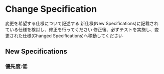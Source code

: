 # Change Specification

変更を希望する仕様について記述する
新仕様(New Specifications)に記載されている仕様を検討し、修正を行ってください
修正後、必ずテストを実施し、変更された仕様(Changed Specifications)へ移動してください

## New Specifications

### 優先度:低
